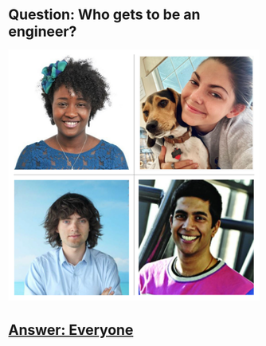 # Question: Who gets to be an engineer?

![Young engineers](assets/EverybodyEngineers.png)

# [Answer: Everyone](./001_b_everyone_gets_to_be_an_engineer.md)
